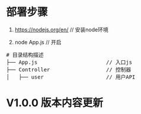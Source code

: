 # 部署步骤
1. https://nodejs.org/en/ // 安装node环境

2. node App.js            // 开启


<pre># 目录结构描述
├── App.js                      // 入口js
├── Controller                  // 控制器
│   ├── user                    // 用户API
</pre>
# V1.0.0 版本内容更新
